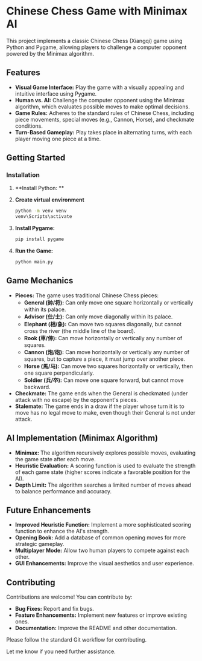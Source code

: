 # Chinese Chess Game with Minimax AI

This project implements a classic Chinese Chess (Xiangqi) game using Python and Pygame, allowing players to challenge a computer opponent powered by the Minimax algorithm.

## Features

- **Visual Game Interface:** Play the game with a visually appealing and intuitive interface using Pygame.
- **Human vs. AI:** Challenge the computer opponent using the Minimax algorithm, which evaluates possible moves to make optimal decisions.
- **Game Rules:** Adheres to the standard rules of Chinese Chess, including piece movements, special moves (e.g., Cannon, Horse), and checkmate conditions.
- **Turn-Based Gameplay:** Play takes place in alternating turns, with each player moving one piece at a time.

## Getting Started

### Installation

1. **Install Python: **

2. **Create virtual environment**

   ```bash
   python -m venv venv
   venv\Scripts\activate
   ```

3. **Install Pygame:**

   ```bash
   pip install pygame
   ```

4. **Run the Game:**
   ```bash
   python main.py
   ```

## Game Mechanics

- **Pieces:** The game uses traditional Chinese Chess pieces:
  - **General (帥/将):** Can only move one square horizontally or vertically within its palace.
  - **Advisor (仕/士):** Can only move diagonally within its palace.
  - **Elephant (相/象):** Can move two squares diagonally, but cannot cross the river (the middle line of the board).
  - **Rook (車/俥):** Can move horizontally or vertically any number of squares.
  - **Cannon (炮/砲):** Can move horizontally or vertically any number of squares, but to capture a piece, it must jump over another piece.
  - **Horse (馬/马):** Can move two squares horizontally or vertically, then one square perpendicularly.
  - **Soldier (兵/卒):** Can move one square forward, but cannot move backward.
- **Checkmate:** The game ends when the General is checkmated (under attack with no escape) by the opponent's pieces.
- **Stalemate:** The game ends in a draw if the player whose turn it is to move has no legal move to make, even though their General is not under attack.

## AI Implementation (Minimax Algorithm)

- **Minimax:** The algorithm recursively explores possible moves, evaluating the game state after each move.
- **Heuristic Evaluation:** A scoring function is used to evaluate the strength of each game state (higher scores indicate a favorable position for the AI).
- **Depth Limit:** The algorithm searches a limited number of moves ahead to balance performance and accuracy.

## Future Enhancements

- **Improved Heuristic Function:** Implement a more sophisticated scoring function to enhance the AI's strength.
- **Opening Book:** Add a database of common opening moves for more strategic gameplay.
- **Multiplayer Mode:** Allow two human players to compete against each other.
- **GUI Enhancements:** Improve the visual aesthetics and user experience.

## Contributing

Contributions are welcome! You can contribute by:

- **Bug Fixes:** Report and fix bugs.
- **Feature Enhancements:** Implement new features or improve existing ones.
- **Documentation:** Improve the README and other documentation.

Please follow the standard Git workflow for contributing.

Let me know if you need further assistance.
